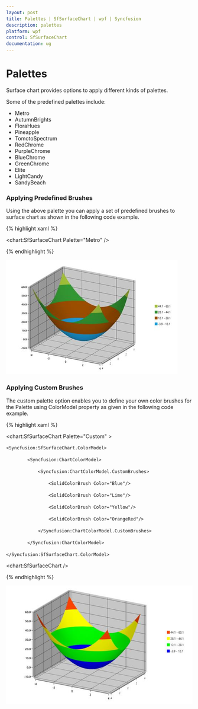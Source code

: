 ```yaml
---
layout: post
title: Palettes | SfSurfaceChart | wpf | Syncfusion
description: palettes
platform: wpf
control: SfSurfaceChart
documentation: ug
---
```


# Palettes

Surface chart provides options to apply different kinds of palettes.

Some of the predefined palettes include:

* Metro
* AutumnBrights
* FloraHues
* Pineapple
* TomotoSpectrum
* RedChrome
* PurpleChrome
* BlueChrome
* GreenChrome
* Elite
* LightCandy
* SandyBeach

### Applying Predefined Brushes

Using the above palette you can apply a set of predefined brushes to surface chart as shown in the following code example. 

{% highlight xaml %}

<chart:SfSurfaceChart Palette="Metro" />
	
{% endhighlight %}

![](surface_chart_images/surface_chart_img12.jpeg)


### Applying Custom Brushes

The custom palette option enables you to define your own color brushes for the Palette using ColorModel property as given in the following code example.

{% highlight xaml %}

<chart:SfSurfaceChart Palette="Custom" >

	<Syncfusion:SfSurfaceChart.ColorModel>

			<Syncfusion:ChartColorModel>
			
				<Syncfusion:ChartColorModel.CustomBrushes>
				
					<SolidColorBrush Color="Blue"/>	
					
					<SolidColorBrush Color="Lime"/>
					
					<SolidColorBrush Color="Yellow"/>
												
					<SolidColorBrush Color="OrangeRed"/>
					
				</Syncfusion:ChartColorModel.CustomBrushes>
				
			</Syncfusion:ChartColorModel>
			
	</Syncfusion:SfSurfaceChart.ColorModel>
	   
<chart:SfSurfaceChart />
	
{% endhighlight %}

![](surface_chart_images/surface_chart_img13.jpeg)